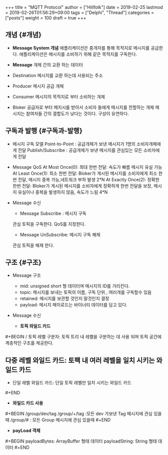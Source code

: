 +++
title = "MQTT Protocol"
author = ["Hillfolk"]
date = 2019-02-25
lastmod = 2019-02-26T01:56:29+09:00
tags = ["Delphi", "Thread"]
categories = ["posts"]
weight = 100
draft = true
+++

## 개념 {#개념}

-   **Message System 개념**
    애플리케이션은 중개자를 통해 목적지로 메시지를 공급한다.
    애플리케이션은 메시지를 소비하기 위해 같은 목적지를 구독한다.

-   **Message**
    개체 간의 교환 하는 데이터

-   Destination
    메시지를 교환 하는데 사용되는 주소

-   Producer
    메시지 공급 개체

-   Consumer
    메시지의 목적지로 부터 소비하는 개체

-   Bloker
    공급자로 부터 메지시를 받아서 소비자 들에게 메시지를 전할하는 개체
    메시지는 참여자들 간의 결합도가 낮다는 것이다. 구성이 유연하다.


## 구독과 발행 {#구독과-발행}

-   메시지 구독 모델
    Point-to-Point : 공급개체가 보낸 메시지가 1명의 소비자개체에게 전달
    Publish/Subscribe : 공급개체가 보낸 메시지를 관심있는 모든 소비자에게 전달

-   Message QoS
    At Most Once(0): 최대 한번 전달: 속도가 빠름 메시지 유실 가능
    At Least Once(1): 최소 한번 전달: Bloker가 게시된 메시지를 소비자에게 최소 한번 전달, 메시지 중복 가능,네트워크 부하 발생 2\*N
    At Exactly Once(2): 정확한 한번 전달: Bloker가 게시된 메시지를 소비자에게 정확하게 한번 전달을 보장, 메시지 유실이나 중복을 발생하지 않음, 속도가 느림 4\*N

-   Message 수신

    -   Message Subscribe : 메시지 구독

    관심 토픽을 구독한다.
    QoS를 지정한다.

    -   Message UnSubscribe: 메시지 구독 해제

    관심 토픽을 해재 한다.


## 구조 {#구조}

-   Message 구조
    -   mid: unsigned short 형 데이터며 메시지의 ID를 가리킨다.
    -   topic: 메시지를 보내는 토픽의 이름, 구독 단위 , 여러개를 구독할수 있음
    -   retained: 메시지를 보관할 것인지 말것인지 결정
    -   payload: 메시지 페이로드는 바이너리 데이터를 담고 있다.

-   Message 수신
    -   **토픽 와일드 카드**

\#+BEGIN
   / 토픽 레벨 구분자: 토픽 트리 내 레벨을 구분하는 데 사용 되며 토픽 공간에 계층적인 구조를 제공한다.
   ## 다중 레벨 와일드 카드: 토팩 내 여러 레벨을 일치 시키는 와일드 카드

-   단일 레벨 와일드 카드: 단일 토픽 레벨만 일치 시키는 와일드 카드

\#+END

-   **와일드 카드 사용**

\#+BEGIN
   /group/dev/tag
   /group/+/tag :모든 dev 가보낸 Tag 메시지에 관심 있을때
   /group/# : 모든 Group 메시지에 관심 있을때
\#+END

-   **payLoad 객체**

\#+BEGIN
   payloadBytes: ArrayBuffer 형태 데이터
   payloadString: String 형태 데이터
\#+END